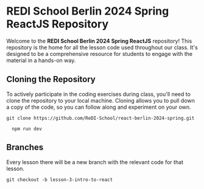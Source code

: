 # REDI School Berlin 2024 Spring ReactJS Repository

Welcome to the **REDI School Berlin 2024 Spring ReactJS** repository! This repository is the home for all the lesson code used throughout our class. It's designed to be a comprehensive resource for students to engage with the material in a hands-on way.

## Cloning the Repository

To actively participate in the coding exercises during class, you'll need to clone the repository to your local machine. Cloning allows you to pull down a copy of the code, so you can follow along and experiment on your own.

```
git clone https://github.com/ReDI-School/react-berlin-2024-spring.git
```

```
  npm run dev
```

## Branches
Every lesson there will be a new branch with the relevant code for that lesson.

```
git checkout -b lesson-3-intro-to-react
```